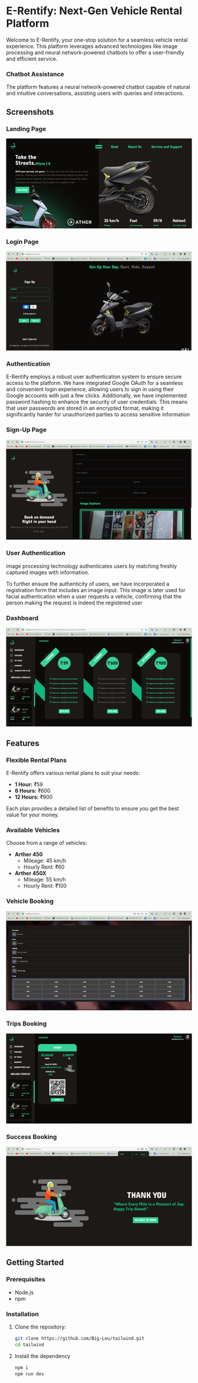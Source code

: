 # E-Rentify: Next-Gen Vehicle Rental Platform

Welcome to E-Rentify, your one-stop solution for a seamless vehicle rental experience. This platform leverages advanced technologies like image processing and neural network-powered chatbots to offer a user-friendly and efficient service.



### Chatbot Assistance
The platform features a neural network-powered chatbot capable of natural and intuitive conversations, assisting users with queries and interactions.

## Screenshots

### Landing Page
![Landing Page](readmeimg/1.png)

### Login Page
![Login Page](readmeimg/2.png)

### Authentication
E-Rentify employs a robust user authentication system to ensure secure access to the platform. We have integrated Google OAuth for a seamless and convenient login experience, allowing users to sign in using their Google accounts with just a few clicks. Additionally, we have implemented password hashing to enhance the security of user credentials. This means that user passwords are stored in an encrypted format, making it significantly harder for unauthorized parties to access sensitive information


### Sign-Up Page
![Sign-Up Page](readmeimg/3.png)


### User Authentication
image processing technology authenticates users by matching freshly captured images with information.

To further ensure the authenticity of users, we have incorporated a registration form that includes an image input. This image is later used for facial authentication when a user requests a vehicle, confirming that the person making the request is indeed the registered user


### Dashboard
![Dashboard](readmeimg/5.png)

## Features

### Flexible Rental Plans
E-Rentify offers various rental plans to suit your needs:
- **1 Hour:** ₹59
- **6 Hours:** ₹600
- **12 Hours:** ₹900


Each plan provides a detailed list of benefits to ensure you get the best value for your money.

### Available Vehicles
Choose from a range of vehicles:
- **Arther 450**
  - Mileage: 45 km/h
  - Hourly Rent: ₹60
- **Arther 450X**
  - Mileage: 55 km/h
  - Hourly Rent: ₹100

### Vehicle Booking
![Vehicle Booking](readmeimg/4.png)


### Trips Booking
![Trips Booking](readmeimg/6.png)

### Success Booking
![Success Booking](readmeimg/7.png)


## Getting Started

### Prerequisites
- Node.js
- npm

### Installation

1. Clone the repository:
   ```bash
   git clone https://github.com/Big-Leu/tailwind.git
   cd tailwind
1. Install the dependency
    ```bash
   npm i 
   npm run dev
 
